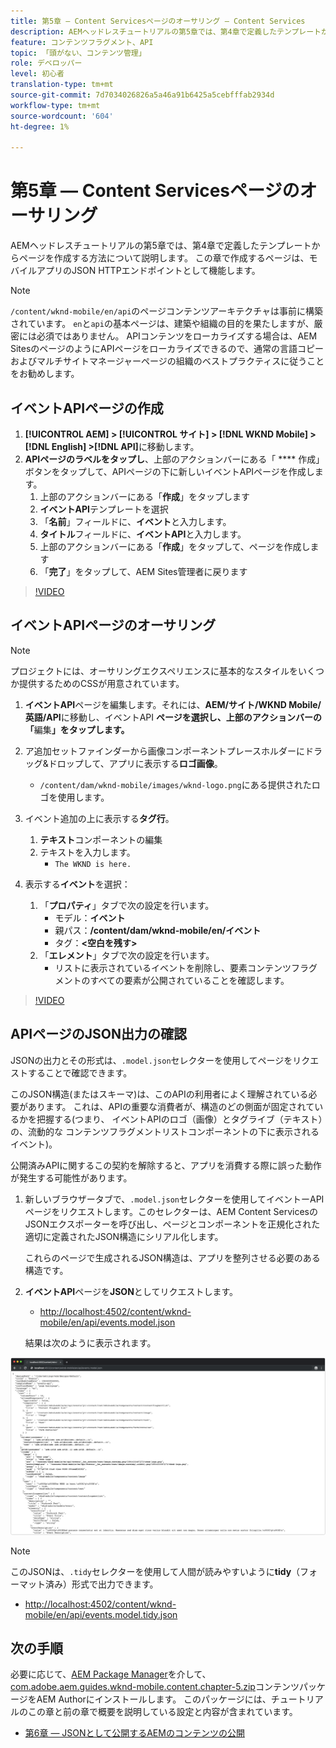 ```yaml
---
title: 第5章 — Content Servicesページのオーサリング — Content Services
description: AEMヘッドレスチュートリアルの第5章では、第4章で定義したテンプレートからページを作成する方法について説明します。 これらのページは、JSON HTTPエンドポイントとして機能します。
feature: コンテンツフラグメント、API
topic: 「頭がない、コンテンツ管理」
role: デベロッパー
level: 初心者
translation-type: tm+mt
source-git-commit: 7d7034026826a5a46a91b6425a5cebfffab2934d
workflow-type: tm+mt
source-wordcount: '604'
ht-degree: 1%

---
```



# 第5章 — Content Servicesページのオーサリング

AEMヘッドレスチュートリアルの第5章では、第4章で定義したテンプレートからページを作成する方法について説明します。 この章で作成するページは、モバイルアプリのJSON HTTPエンドポイントとして機能します。

>[!NOTE]
>
> `/content/wknd-mobile/en/api`のページコンテンツアーキテクチャは事前に構築されています。 `en`と`api`の基本ページは、建築や組織の目的を果たしますが、厳密には必須ではありません。 APIコンテンツをローカライズする場合は、AEM SitesのページのようにAPIページをローカライズできるので、通常の言語コピーおよびマルチサイトマネージャーページの組織のベストプラクティスに従うことをお勧めします。

## イベントAPIページの作成

1. **[!UICONTROL AEM] > [!UICONTROL サイト] > [!DNL WKND Mobile] > [!DNL English] >[!DNL API]**&#x200B;に移動します。
1. **APIページのラベルをタップし**、上部のアクションバーにある「 **** 作成」ボタンをタップして、APIページの下に新しいイベントAPIページを作成します。
   1. 上部のアクションバーにある「**作成**」をタップします
   1. **イベントAPI**&#x200B;テンプレートを選択
   1. 「**名前**」フィールドに、**イベント**&#x200B;と入力します。
   1. **タイトル**&#x200B;フィールドに、**イベントAPI**&#x200B;と入力します。
   1. 上部のアクションバーにある「**作成**」をタップして、ページを作成します
   1. 「**完了**」をタップして、AEM Sites管理者に戻ります

>[!VIDEO](https://video.tv.adobe.com/v/28340/?quality=12&learn=on)

## イベントAPIページのオーサリング

>[!NOTE]
>
> プロジェクトには、オーサリングエクスペリエンスに基本的なスタイルをいくつか提供するためのCSSが用意されています。

1. **イベントAPI**&#x200B;ページを編集します。それには、**AEM/サイト/WKND Mobile/英語/API**&#x200B;に移動し、イベントAPI **ページを選択し、上部のアクションバーの「**&#x200B;編集&#x200B;**」をタップします。**
1. ア追加セットファインダーから画像コンポーネントプレースホルダーにドラッグ&amp;ドロップして、アプリに表示する&#x200B;**ロゴ画像**。
   * `/content/dam/wknd-mobile/images/wknd-logo.png`にある提供されたロゴを使用します。

1. イベント追加の上に表示する&#x200B;**タグ行**。
   1. **テキスト**&#x200B;コンポーネントの編集
   1. テキストを入力します。
      * `The WKND is here.`

1. 表示する&#x200B;**イベント**&#x200B;を選択：
   1. 「**プロパティ**」タブで次の設定を行います。
      * モデル：**イベント**
      * 親パス：**/content/dam/wknd-mobile/en/イベント**
      * タグ：**&lt;空白を残す>**
   1. 「**エレメント**」タブで次の設定を行います。
      * リストに表示されているイベントを削除し、要素コンテンツフラグメントのすべての要素が公開されていることを確認します。

>[!VIDEO](https://video.tv.adobe.com/v/28339/?quality=12&learn=on)

## APIページのJSON出力の確認

JSONの出力とその形式は、`.model.json`セレクターを使用してページをリクエストすることで確認できます。

このJSON構造(またはスキーマ)は、このAPIの利用者によく理解されている必要があります。 これは、APIの重要な消費者が、構造のどの側面が固定されているかを把握する(つまり、 イベントAPIのロゴ（画像）とタグライブ（テキスト）の、流動的な コンテンツフラグメントリストコンポーネントの下に表示されるイベント)。

公開済みAPIに関するこの契約を解除すると、アプリを消費する際に誤った動作が発生する可能性があります。

1. 新しいブラウザータブで、`.model.json`セレクターを使用してイベントーAPIページをリクエストします。このセレクターは、AEM Content ServicesのJSONエクスポーターを呼び出し、ページとコンポーネントを正規化された適切に定義されたJSON構造にシリアル化します。

   これらのページで生成されるJSON構造は、アプリを整列させる必要のある構造です。

1. **イベントAPI**&#x200B;ページを&#x200B;**JSON**&#x200B;としてリクエストします。

   * [http://localhost:4502/content/wknd-mobile/en/api/events.model.json](http://localhost:4502/content/wknd-mobile/en/api/events.model.tidy.json)

   結果は次のように表示されます。

![AEM Content Services JSON出力](assets/chapter-5/json-output.png)

>[!NOTE]
>
> このJSONは、`.tidy`セレクターを使用して人間が読みやすいように&#x200B;**tidy**（フォーマット済み）形式で出力できます。
> * [http://localhost:4502/content/wknd-mobile/en/api/events.model.tidy.json](http://localhost:4502/content/wknd-mobile/en/api/events.model.tidy.json)


## 次の手順

必要に応じて、[AEM Package Manager](http://localhost:4502/crx/packmgr/index.jsp)を介して、[com.adobe.aem.guides.wknd-mobile.content.chapter-5.zip](https://github.com/adobe/aem-guides-wknd-mobile/releases/latest)コンテンツパッケージをAEM Authorにインストールします。 このパッケージには、チュートリアルのこの章と前の章で概要を説明している設定と内容が含まれています。

* [第6章 — JSONとして公開するAEMのコンテンツの公開](./chapter-6.md)
